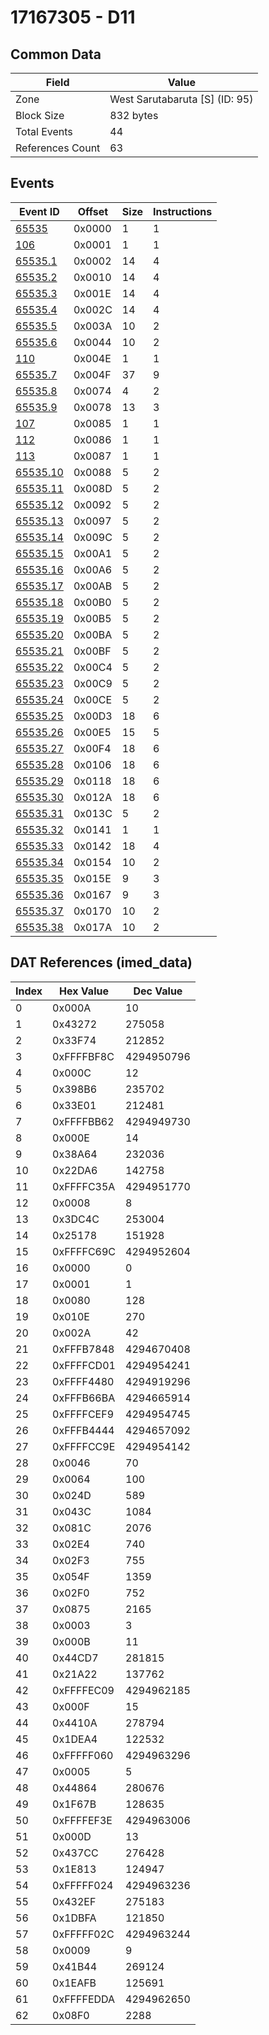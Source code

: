 # 17167305 - D11

## Common Data

| Field            | Value                          |
|------------------|--------------------------------|
| Zone             | West Sarutabaruta [S] (ID: 95) |
| Block Size       | 832 bytes                      |
| Total Events     | 44                             |
| References Count | 63                             |

## Events

| Event ID                  | Offset   |   Size |   Instructions |
|---------------------------|----------|--------|----------------|
| [65535](./65535.md)       | 0x0000   |      1 |              1 |
| [106](./106.md)           | 0x0001   |      1 |              1 |
| [65535.1](./65535.1.md)   | 0x0002   |     14 |              4 |
| [65535.2](./65535.2.md)   | 0x0010   |     14 |              4 |
| [65535.3](./65535.3.md)   | 0x001E   |     14 |              4 |
| [65535.4](./65535.4.md)   | 0x002C   |     14 |              4 |
| [65535.5](./65535.5.md)   | 0x003A   |     10 |              2 |
| [65535.6](./65535.6.md)   | 0x0044   |     10 |              2 |
| [110](./110.md)           | 0x004E   |      1 |              1 |
| [65535.7](./65535.7.md)   | 0x004F   |     37 |              9 |
| [65535.8](./65535.8.md)   | 0x0074   |      4 |              2 |
| [65535.9](./65535.9.md)   | 0x0078   |     13 |              3 |
| [107](./107.md)           | 0x0085   |      1 |              1 |
| [112](./112.md)           | 0x0086   |      1 |              1 |
| [113](./113.md)           | 0x0087   |      1 |              1 |
| [65535.10](./65535.10.md) | 0x0088   |      5 |              2 |
| [65535.11](./65535.11.md) | 0x008D   |      5 |              2 |
| [65535.12](./65535.12.md) | 0x0092   |      5 |              2 |
| [65535.13](./65535.13.md) | 0x0097   |      5 |              2 |
| [65535.14](./65535.14.md) | 0x009C   |      5 |              2 |
| [65535.15](./65535.15.md) | 0x00A1   |      5 |              2 |
| [65535.16](./65535.16.md) | 0x00A6   |      5 |              2 |
| [65535.17](./65535.17.md) | 0x00AB   |      5 |              2 |
| [65535.18](./65535.18.md) | 0x00B0   |      5 |              2 |
| [65535.19](./65535.19.md) | 0x00B5   |      5 |              2 |
| [65535.20](./65535.20.md) | 0x00BA   |      5 |              2 |
| [65535.21](./65535.21.md) | 0x00BF   |      5 |              2 |
| [65535.22](./65535.22.md) | 0x00C4   |      5 |              2 |
| [65535.23](./65535.23.md) | 0x00C9   |      5 |              2 |
| [65535.24](./65535.24.md) | 0x00CE   |      5 |              2 |
| [65535.25](./65535.25.md) | 0x00D3   |     18 |              6 |
| [65535.26](./65535.26.md) | 0x00E5   |     15 |              5 |
| [65535.27](./65535.27.md) | 0x00F4   |     18 |              6 |
| [65535.28](./65535.28.md) | 0x0106   |     18 |              6 |
| [65535.29](./65535.29.md) | 0x0118   |     18 |              6 |
| [65535.30](./65535.30.md) | 0x012A   |     18 |              6 |
| [65535.31](./65535.31.md) | 0x013C   |      5 |              2 |
| [65535.32](./65535.32.md) | 0x0141   |      1 |              1 |
| [65535.33](./65535.33.md) | 0x0142   |     18 |              4 |
| [65535.34](./65535.34.md) | 0x0154   |     10 |              2 |
| [65535.35](./65535.35.md) | 0x015E   |      9 |              3 |
| [65535.36](./65535.36.md) | 0x0167   |      9 |              3 |
| [65535.37](./65535.37.md) | 0x0170   |     10 |              2 |
| [65535.38](./65535.38.md) | 0x017A   |     10 |              2 |

## DAT References (imed_data)

|   Index | Hex Value   |   Dec Value |
|---------|-------------|-------------|
|       0 | 0x000A      |          10 |
|       1 | 0x43272     |      275058 |
|       2 | 0x33F74     |      212852 |
|       3 | 0xFFFFBF8C  |  4294950796 |
|       4 | 0x000C      |          12 |
|       5 | 0x398B6     |      235702 |
|       6 | 0x33E01     |      212481 |
|       7 | 0xFFFFBB62  |  4294949730 |
|       8 | 0x000E      |          14 |
|       9 | 0x38A64     |      232036 |
|      10 | 0x22DA6     |      142758 |
|      11 | 0xFFFFC35A  |  4294951770 |
|      12 | 0x0008      |           8 |
|      13 | 0x3DC4C     |      253004 |
|      14 | 0x25178     |      151928 |
|      15 | 0xFFFFC69C  |  4294952604 |
|      16 | 0x0000      |           0 |
|      17 | 0x0001      |           1 |
|      18 | 0x0080      |         128 |
|      19 | 0x010E      |         270 |
|      20 | 0x002A      |          42 |
|      21 | 0xFFFB7848  |  4294670408 |
|      22 | 0xFFFFCD01  |  4294954241 |
|      23 | 0xFFFF4480  |  4294919296 |
|      24 | 0xFFFB66BA  |  4294665914 |
|      25 | 0xFFFFCEF9  |  4294954745 |
|      26 | 0xFFFB4444  |  4294657092 |
|      27 | 0xFFFFCC9E  |  4294954142 |
|      28 | 0x0046      |          70 |
|      29 | 0x0064      |         100 |
|      30 | 0x024D      |         589 |
|      31 | 0x043C      |        1084 |
|      32 | 0x081C      |        2076 |
|      33 | 0x02E4      |         740 |
|      34 | 0x02F3      |         755 |
|      35 | 0x054F      |        1359 |
|      36 | 0x02F0      |         752 |
|      37 | 0x0875      |        2165 |
|      38 | 0x0003      |           3 |
|      39 | 0x000B      |          11 |
|      40 | 0x44CD7     |      281815 |
|      41 | 0x21A22     |      137762 |
|      42 | 0xFFFFEC09  |  4294962185 |
|      43 | 0x000F      |          15 |
|      44 | 0x4410A     |      278794 |
|      45 | 0x1DEA4     |      122532 |
|      46 | 0xFFFFF060  |  4294963296 |
|      47 | 0x0005      |           5 |
|      48 | 0x44864     |      280676 |
|      49 | 0x1F67B     |      128635 |
|      50 | 0xFFFFEF3E  |  4294963006 |
|      51 | 0x000D      |          13 |
|      52 | 0x437CC     |      276428 |
|      53 | 0x1E813     |      124947 |
|      54 | 0xFFFFF024  |  4294963236 |
|      55 | 0x432EF     |      275183 |
|      56 | 0x1DBFA     |      121850 |
|      57 | 0xFFFFF02C  |  4294963244 |
|      58 | 0x0009      |           9 |
|      59 | 0x41B44     |      269124 |
|      60 | 0x1EAFB     |      125691 |
|      61 | 0xFFFFEDDA  |  4294962650 |
|      62 | 0x08F0      |        2288 |
